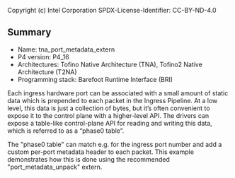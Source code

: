 
Copyright (c) Intel Corporation
SPDX-License-Identifier: CC-BY-ND-4.0


## Summary

* Name: tna_port_metadata_extern
* P4 version: P4_16
* Architectures: Tofino Native Architecture (TNA), Tofino2 Native Architecture (T2NA)
* Programming stack: Barefoot Runtime Interface (BRI)

Each ingress hardware port can be associated with a small amount of static data 
which is prepended to each packet in the Ingress Pipeline. At a low level, this 
data is just a collection of bytes, but it’s often convenient to expose it to 
the control plane with a higher-level API. The drivers can expose a table-like 
control-plane API for reading and writing this data, which is referred to as 
a “phase0 table”.

The "phase0 table" can match e.g. for the ingress port number and add a custom
per-port metadata header to each packet. This example demonstrates how this
is done using the recommended "port_metadata_unpack" extern.
